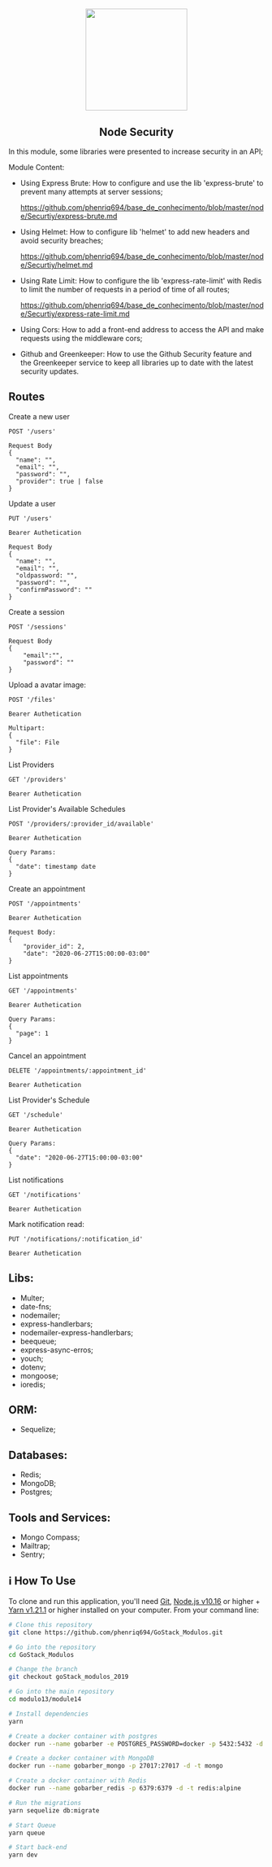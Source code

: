 <h1 align="center">
  <img 
    alt="" src="https://upload.wikimedia.org/wikipedia/commons/thumb/d/d9/Node.js_logo.svg/1200px-Node.js_logo.svg.png" 
    width="200px"
  />
</h1>
<h2 align="center">
  Node Security
</h2>

In this module, some libraries were presented to increase security in an API;

Module Content:

- Using Express Brute: How to configure and use the lib 'express-brute' to prevent many attempts at server sessions;

  https://github.com/phenriq694/base_de_conhecimento/blob/master/node/Securtiy/express-brute.md

- Using Helmet: How to configure lib 'helmet' to add new headers and avoid security breaches;

  https://github.com/phenriq694/base_de_conhecimento/blob/master/node/Securtiy/helmet.md

- Using Rate Limit: How to configure the lib 'express-rate-limit' with Redis to limit the number of requests in a period of time of all routes; 

  https://github.com/phenriq694/base_de_conhecimento/blob/master/node/Securtiy/express-rate-limit.md

- Using Cors: How to add a front-end address to access the API and make requests using the middleware cors;

- Github and Greenkeeper: How to use the Github Security feature and the Greenkeeper service to keep all libraries up to date with the latest security updates.


## Routes
Create a new user
```
POST '/users'

Request Body
{
  "name": "",
  "email": "",
  "password": "",
  "provider": true | false
}
```
Update a user
```
PUT '/users'

Bearer Authetication

Request Body
{
  "name": "",
  "email": "",
  "oldpassword: "",
  "password": "",
  "confirmPassword": ""
}
```
Create a session
```
POST '/sessions'

Request Body
{
	"email":"",
	"password": ""
}
```
Upload a avatar image:
```
POST '/files'

Bearer Authetication

Multipart:
{
  "file": File
}
```
List Providers
```
GET '/providers'

Bearer Authetication
```
List Provider's Available Schedules 
```
POST '/providers/:provider_id/available'

Bearer Authetication

Query Params:
{
  "date": timestamp date
}
```
Create an appointment
```
POST '/appointments'

Bearer Authetication

Request Body: 
{
	"provider_id": 2,
	"date": "2020-06-27T15:00:00-03:00"
}
```
List appointments
```
GET '/appointments'

Bearer Authetication

Query Params:
{ 
  "page": 1
}
```
Cancel an appointment
```
DELETE '/appointments/:appointment_id'

Bearer Authetication
```
List Provider's Schedule
```
GET '/schedule'

Bearer Authetication

Query Params:
{
  "date": "2020-06-27T15:00:00-03:00"
}
```
List notifications
```
GET '/notifications'

Bearer Authetication
```
Mark notification read: 
``` 
PUT '/notifications/:notification_id'

Bearer Authetication
``` 
## Libs:
- Multer;
- date-fns;
- nodemailer;
- express-handlerbars;
- nodemailer-express-handlerbars;
- beequeue;
- express-async-erros;
- youch;
- dotenv;
- mongoose;
- ioredis;

## ORM:
- Sequelize;

## Databases:
- Redis;
- MongoDB;
- Postgres;

## Tools and Services:
- Mongo Compass;
- Mailtrap;
- Sentry;

## :information_source: How To Use

To clone and run this application, you'll need [Git](https://git-scm.com), [Node.js v10.16][nodejs] or higher + [Yarn v1.21.1][yarn] or higher installed on your computer. From your command line:

```bash
# Clone this repository
git clone https://github.com/phenriq694/GoStack_Modulos.git

# Go into the repository
cd GoStack_Modulos

# Change the branch
git checkout goStack_modulos_2019

# Go into the main repository
cd modulo13/module14

# Install dependencies
yarn

# Create a docker container with postgres
docker run --name gobarber -e POSTGRES_PASSWORD=docker -p 5432:5432 -d postgres

# Create a docker container with MongoDB
docker run --name gobarber_mongo -p 27017:27017 -d -t mongo

# Create a docker container with Redis
docker run --name gobarber_redis -p 6379:6379 -d -t redis:alpine

# Run the migrations
yarn sequelize db:migrate

# Start Queue 
yarn queue

# Start back-end
yarn dev
``` 

[nodejs]: https://nodejs.org/
[yarn]: https://yarnpkg.com/
